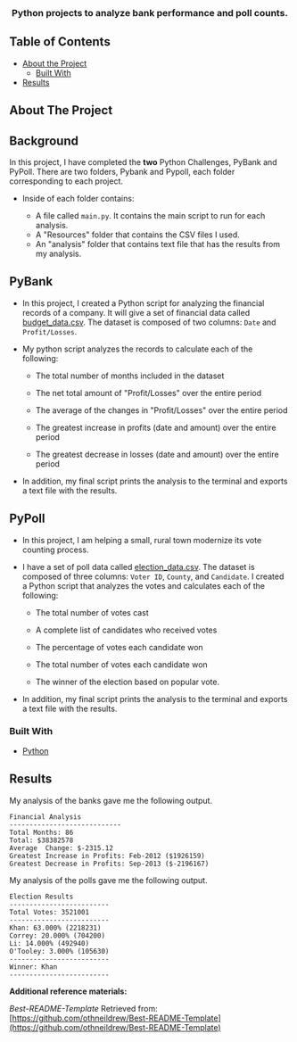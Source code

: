 <!---Project Logo -->
<br />
<p align="center">
  <h3 align="center">Python projects to analyze bank performance and poll counts.</h3>
</p>


<!-- TABLE OF CONTENTS -->
## Table of Contents

* [About the Project](#about-the-project)
  * [Built With](#built-with)
* [Results](#results)


<!-- ABOUT THE PROJECT -->
## About The Project

## Background


In this project, I have completed the **two** Python Challenges, PyBank and PyPoll. There are two folders, Pybank and Pypoll, each folder corresponding to each project. 

* Inside of each folder contains:

  * A file called `main.py`. It contains the main script to run for each analysis.
  * A "Resources" folder that contains the CSV files I used. 
  * An "analysis" folder that contains text file that has the results from my analysis.

## PyBank

* In this project, I created a Python script for analyzing the financial records of a company. It will give a set of financial data called [budget_data.csv](PyBank/Resources/budget_data.csv). The dataset is composed of two columns: `Date` and `Profit/Losses`. 

* My python script analyzes the records to calculate each of the following:

  * The total number of months included in the dataset

  * The net total amount of "Profit/Losses" over the entire period

  * The average of the changes in "Profit/Losses" over the entire period

  * The greatest increase in profits (date and amount) over the entire period

  * The greatest decrease in losses (date and amount) over the entire period

* In addition, my final script prints the analysis to the terminal and exports a text file with the results.

## PyPoll

* In this project, I am helping a small, rural town modernize its vote counting process.

* I have a set of poll data called [election_data.csv](Pypoll/Resources/election_data.csv). The dataset is composed of three columns: `Voter ID`, `County`, and `Candidate`. I created a Python script that analyzes the votes and calculates each of the following:

  * The total number of votes cast

  * A complete list of candidates who received votes

  * The percentage of votes each candidate won

  * The total number of votes each candidate won

  * The winner of the election based on popular vote.

* In addition, my final script prints the analysis to the terminal and exports a text file with the results.

### Built With
* [Python](https://www.python.org/about/)


## Results
My analysis of the banks gave me the following output.

  ```text
  Financial Analysis
  ----------------------------
  Total Months: 86
  Total: $38382578
  Average  Change: $-2315.12
  Greatest Increase in Profits: Feb-2012 ($1926159)
  Greatest Decrease in Profits: Sep-2013 ($-2196167)
  ```
 

My analysis of the polls gave me the following output.

  ```text
  Election Results
  -------------------------
  Total Votes: 3521001
  -------------------------
  Khan: 63.000% (2218231)
  Correy: 20.000% (704200)
  Li: 14.000% (492940)
  O'Tooley: 3.000% (105630)
  -------------------------
  Winner: Khan
  -------------------------
  ```

**Additional reference materials:**

_Best-README-Template_ Retrieved from: [https://github.com/othneildrew/Best-README-Template](https://github.com/othneildrew/Best-README-Template)
